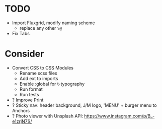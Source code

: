 # TODO

- Import Fluxgrid, modify naming scheme
  - replace any other `\@`
- Fix Tabs

# Consider

- Convert CSS to CSS Modules
  + Rename scss files
  + Add ext to imports
  - Enable :global for t-typography
  - Run format
  - Run tests
- ? Improve Print
- ? Sticky nav: header background, J/M logo, 'MENU' + burger menu to Anchors
- ? Photo viewer with Unsplash API: https://www.instagram.com/p/B_-e1zrjN7S/
